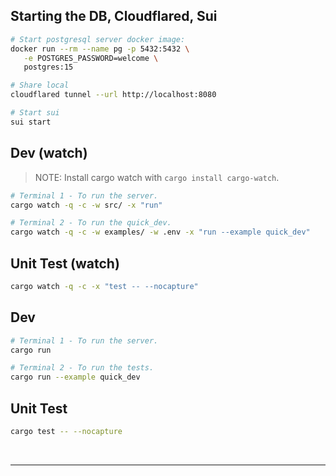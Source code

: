 
## Starting the DB, Cloudflared, Sui

```sh
# Start postgresql server docker image:
docker run --rm --name pg -p 5432:5432 \
   -e POSTGRES_PASSWORD=welcome \
   postgres:15

# Share local 
cloudflared tunnel --url http://localhost:8080

# Start sui
sui start
```

## Dev (watch)

> NOTE: Install cargo watch with `cargo install cargo-watch`.

```sh
# Terminal 1 - To run the server.
cargo watch -q -c -w src/ -x "run"

# Terminal 2 - To run the quick_dev.
cargo watch -q -c -w examples/ -w .env -x "run --example quick_dev"
```

## Unit Test (watch)

```sh
cargo watch -q -c -x "test -- --nocapture"

```

## Dev

```sh
# Terminal 1 - To run the server.
cargo run

# Terminal 2 - To run the tests.
cargo run --example quick_dev
```

## Unit Test

```sh
cargo test -- --nocapture

```

<br />

---